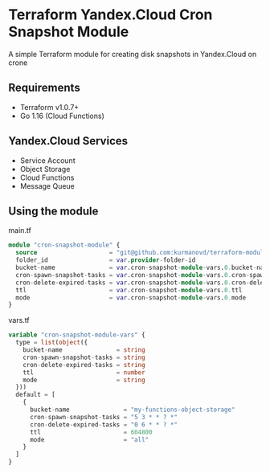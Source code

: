 # Terraform Yandex.Cloud Cron Snapshot Module

A simple Terraform module for creating disk snapshots in Yandex.Cloud on crone

## Requirements

* Terraform v1.0.7+
* Go 1.16 (Cloud Functions)

## Yandex.Cloud Services

* Service Account
* Object Storage
* Cloud Functions
* Message Queue

## Using the module

main.tf

```terraform
module "cron-snapshot-module" {
  source                    = "git@github.com:kurmanovd/terraform-modules.git//yc-cron-snapshot"
  folder_id                 = var.provider-folder-id
  bucket-name               = var.cron-snapshot-module-vars.0.bucket-name
  cron-spawn-snapshot-tasks = var.cron-snapshot-module-vars.0.cron-spawn-snapshot-tasks
  cron-delete-expired-tasks = var.cron-snapshot-module-vars.0.cron-delete-expired-tasks
  ttl                       = var.cron-snapshot-module-vars.0.ttl
  mode                      = var.cron-snapshot-module-vars.0.mode
}
```

vars.tf

```terraform
variable "cron-snapshot-module-vars" {
  type = list(object({
    bucket-name               = string
    cron-spawn-snapshot-tasks = string
    cron-delete-expired-tasks = string
    ttl                       = number
    mode                      = string
  }))
  default = [
    {
      bucket-name               = "my-functions-object-storage"
      cron-spawn-snapshot-tasks = "5 3 * * ? *"
      cron-delete-expired-tasks = "0 6 * * ? *"
      ttl                       = 604800
      mode                      = "all"
    }
  ]
}
```
